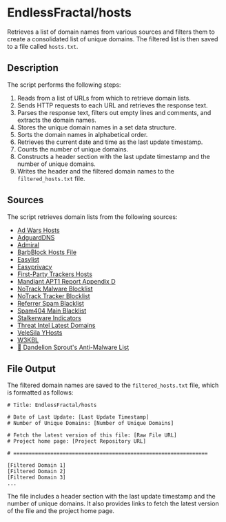 # EndlessFractal/hosts

Retrieves a list of domain names from various sources and filters them to create a consolidated list of unique domains. The filtered list is then saved to a file called `hosts.txt`.

## Description

The script performs the following steps:

1. Reads from a list of URLs from which to retrieve domain lists.
2. Sends HTTP requests to each URL and retrieves the response text.
3. Parses the response text, filters out empty lines and comments, and extracts the domain names.
4. Stores the unique domain names in a set data structure.
5. Sorts the domain names in alphabetical order.
6. Retrieves the current date and time as the last update timestamp.
7. Counts the number of unique domains.
8. Constructs a header section with the last update timestamp and the number of unique domains.
9. Writes the header and the filtered domain names to the `filtered_hosts.txt` file.

## Sources

The script retrieves domain lists from the following sources:

- [Ad Wars Hosts](https://raw.githubusercontent.com/jdlingyu/ad-wars/master/hosts)
- [AdguardDNS](https://v.firebog.net/hosts/AdguardDNS.txt)
- [Admiral](https://v.firebog.net/hosts/Admiral.txt)
- [BarbBlock Hosts File](https://paulgb.github.io/BarbBlock/blacklists/hosts-file.txt)
- [Easylist](https://v.firebog.net/hosts/Easylist.txt)
- [Easyprivacy](https://v.firebog.net/hosts/Easyprivacy.txt)
- [First-Party Trackers Hosts](https://hostfiles.frogeye.fr/firstparty-trackers-hosts.txt)
- [Mandiant APT1 Report Appendix D](https://bitbucket.org/ethanr/dns-blacklists/raw/8575c9f96e5b4a1308f2f12394abd86d0927a4a0/bad_lists/Mandiant_APT1_Report_Appendix_D.txt)
- [NoTrack Malware Blocklist](https://gitlab.com/quidsup/notrack-blocklists/-/raw/master/notrack-malware.txt)
- [NoTrack Tracker Blocklist](https://gitlab.com/quidsup/notrack-blocklists/-/raw/master/notrack-blocklist.txt)
- [Referrer Spam Blacklist](https://raw.githubusercontent.com/matomo-org/referrer-spam-blacklist/master/spammers.txt)
- [Spam404 Main Blacklist](https://raw.githubusercontent.com/Spam404/lists/master/main-blacklist.txt)
- [Stalkerware Indicators](https://raw.githubusercontent.com/AssoEchap/stalkerware-indicators/master/generated/hosts)
- [Threat Intel Latest Domains](https://osint.digitalside.it/Threat-Intel/lists/latestdomains.txt)
- [VeleSila YHosts](https://raw.githubusercontent.com/VeleSila/yhosts/master/hosts)
- [W3KBL](https://v.firebog.net/hosts/static/w3kbl.txt)
- [💊 Dandelion Sprout's Anti-Malware List](https://raw.githubusercontent.com/DandelionSprout/adfilt/master/Alternate%20versions%20Anti-Malware%20List/AntiMalwareHosts.txt)

## File Output

The filtered domain names are saved to the `filtered_hosts.txt` file, which is formatted as follows:

```
# Title: EndlessFractal/hosts 

# Date of Last Update: [Last Update Timestamp]
# Number of Unique Domains: [Number of Unique Domains]

# Fetch the latest version of this file: [Raw File URL]
# Project home page: [Project Repository URL]

# ===============================================================

[Filtered Domain 1]
[Filtered Domain 2]
[Filtered Domain 3]
...
```

The file includes a header section with the last update timestamp and the number of unique domains. It also provides links to fetch the latest version of the file and the project home page.
